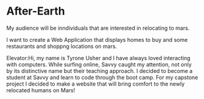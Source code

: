 # After-Earth


 My audience will be inndividuals that are interested in relocating to mars.

I want to create a Web Application that displays homes to buy and some restaurants and shoppng locations on mars.

Elevator:Hi, my name is Tyrone Usher and I have always loved interacting with computers.  While surfing online,
Savvy caught my attention, not only by its distinctive name but their teaching approach. I decided to become a 
student at Savvy and learn to code through the boot camp.  For my capstone project I decided to make a website 
that will bring comfort to the newly relocated humans on Mars!



